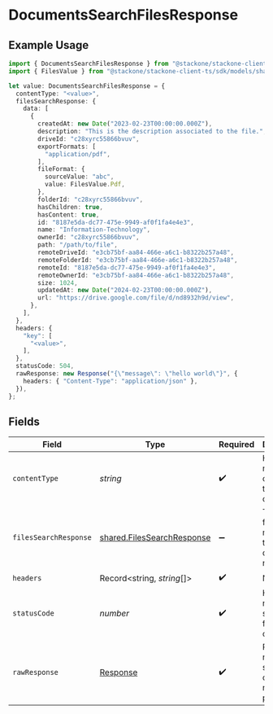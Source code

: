 # DocumentsSearchFilesResponse

## Example Usage

```typescript
import { DocumentsSearchFilesResponse } from "@stackone/stackone-client-ts/sdk/models/operations";
import { FilesValue } from "@stackone/stackone-client-ts/sdk/models/shared";

let value: DocumentsSearchFilesResponse = {
  contentType: "<value>",
  filesSearchResponse: {
    data: [
      {
        createdAt: new Date("2023-02-23T00:00:00.000Z"),
        description: "This is the description associated to the file.",
        driveId: "c28xyrc55866bvuv",
        exportFormats: [
          "application/pdf",
        ],
        fileFormat: {
          sourceValue: "abc",
          value: FilesValue.Pdf,
        },
        folderId: "c28xyrc55866bvuv",
        hasChildren: true,
        hasContent: true,
        id: "8187e5da-dc77-475e-9949-af0f1fa4e4e3",
        name: "Information-Technology",
        ownerId: "c28xyrc55866bvuv",
        path: "/path/to/file",
        remoteDriveId: "e3cb75bf-aa84-466e-a6c1-b8322b257a48",
        remoteFolderId: "e3cb75bf-aa84-466e-a6c1-b8322b257a48",
        remoteId: "8187e5da-dc77-475e-9949-af0f1fa4e4e3",
        remoteOwnerId: "e3cb75bf-aa84-466e-a6c1-b8322b257a48",
        size: 1024,
        updatedAt: new Date("2024-02-23T00:00:00.000Z"),
        url: "https://drive.google.com/file/d/nd8932h9d/view",
      },
    ],
  },
  headers: {
    "key": [
      "<value>",
    ],
  },
  statusCode: 504,
  rawResponse: new Response("{\"message\": \"hello world\"}", {
    headers: { "Content-Type": "application/json" },
  }),
};
```

## Fields

| Field                                                                           | Type                                                                            | Required                                                                        | Description                                                                     |
| ------------------------------------------------------------------------------- | ------------------------------------------------------------------------------- | ------------------------------------------------------------------------------- | ------------------------------------------------------------------------------- |
| `contentType`                                                                   | *string*                                                                        | :heavy_check_mark:                                                              | HTTP response content type for this operation                                   |
| `filesSearchResponse`                                                           | [shared.FilesSearchResponse](../../../sdk/models/shared/filessearchresponse.md) | :heavy_minus_sign:                                                              | The list of files matching the search query was retrieved.                      |
| `headers`                                                                       | Record<string, *string*[]>                                                      | :heavy_check_mark:                                                              | N/A                                                                             |
| `statusCode`                                                                    | *number*                                                                        | :heavy_check_mark:                                                              | HTTP response status code for this operation                                    |
| `rawResponse`                                                                   | [Response](https://developer.mozilla.org/en-US/docs/Web/API/Response)           | :heavy_check_mark:                                                              | Raw HTTP response; suitable for custom response parsing                         |